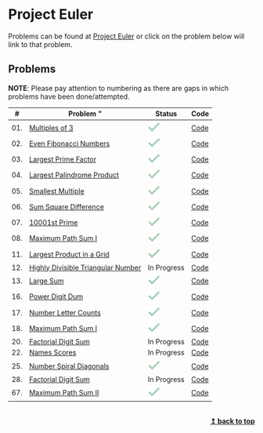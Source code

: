 <a id="top"></a>

# Project Euler

Problems can be found at [Project Euler](https://projecteuler.net) or click on the problem below will link to that problem.

## Problems

**NOTE**: Please pay attention to numbering as there are gaps in which problems have been done/attempted.

| #   | Problem                                                "                            | Status                                          | Code                                                      |
| --- | ---------------------------------------------------------------------------------- | ----------------------------------------------- | --------------------------------------------------------- |
| 01. | [Multiples of 3](https://projecteuler.net/problem=1)                               | ![ALT Complete](assets/icons8_checkmark_25.png) | [Code](problems/pe_01_Multiplesof3and5.py)                |
| 02. | [Even Fibonacci Numbers](https://projecteuler.net/problem=2)                       | ![ALT Complete](assets/icons8_checkmark_25.png) | [Code](problems/pe_02_EvenFibonaccinumbers.py)            |
| 03. | [Largest Prime Factor](https://projecteuler.net/problem=3)                         | ![ALT Complete](assets/icons8_checkmark_25.png) | [Code](problems/pe_03_Largestprimefactor.py)              |
| 04. | [Largest Palindrome Product](https://projecteuler.net/problem=4)                   | ![ALT Complete](assets/icons8_checkmark_25.png) | [Code](problems/pe_04_Largestpalindromeproduct.py)        |
| 05. | [Smallest Multiple](https://projecteuler.net/problem=5)                            | ![ALT Complete](assets/icons8_checkmark_25.png) | [Code](problems/pe_05_smallestmultiple.py)                |
| 06. | [Sum Square Difference](https://projecteuler.net/problem=6)                        | ![ALT Complete](assets/icons8_checkmark_25.png) | [Code](problems/pe_06_Sumsquaredifference.py)             |
| 07. | [10001st Prime](https://projecteuler.net/problem=)                                 | ![ALT Complete](assets/icons8_checkmark_25.png) | [Code](problems/pe_07_10001prime.py)                      |
| 08. | [Maximum Path Sum I](https://projecteuler.net/problem=8)                           | ![ALT Complete](assets/icons8_checkmark_25.png) | [Code](problems/pe_08_largestproductinaseries.py)         |
| 11. | [Largest Product in a Grid](https://projecteuler.net/problem=11)                   | ![ALT Complete](assets/icons8_checkmark_25.png) | [Code](problems/pe_11_largestprodofgrid.py)               |
| 12. | [Highly Divisible Triangular Number](https://projecteuler.net/problem=12)          | In Progress                                     | [Code](problems/pe_12_highlydivisibletriangularnumber.py) |
| 13. | [Large Sum](https://projecteuler.net/problem=13)                                   | ![ALT Complete](assets/icons8_checkmark_25.png) | [Code](problems/pe_13_largesum.py)                        |
| 16. | [Power Digit Dum](https://projecteuler.net/problem=16)                             | ![ALT Complete](assets/icons8_checkmark_25.png) | [Code](problems/pe_16_powerdigitsum.py)                   |
| 17. | [Number Letter Counts](hsearch.html?q=all%28%29ttps://projecteuler.net/problem=17) | ![ALT Complete](assets/icons8_checkmark_25.png) | [Code](problems/pe_17_numberlettercounts.py)              |
| 18. | [Maximum Path Sum I](https://projecteuler.net/problem=18)                          | ![ALT Complete](assets/icons8_checkmark_25.png) | [Code](problems/pe_18_maxpathsum.py)                      |
| 20. | [Factorial Digit Sum](https://projecteuler.net/problem=20)                         | In Progress                                     | [Code](problems/pe_20_factorialdigitsum.py)               |
| 22. | [Names Scores](https://projecteuler.net/problem=22)                                | In Progress                                     | [Code](problems/pe_22_namesscore.py)                      |
| 25. | [Number Spiral Diagonals](https://projecteuler.net/problem=25)                     | ![ALT Complete](assets/icons8_checkmark_25.png) | [Code](problems/pe_25_fibtothousanddigits.py)             |
| 28. | [Factorial Digit Sum](https://projecteuler.net/problem=28)                         | In Progress                                     | [Code](problems/pe_28_numberspiraldiagonals.py)           |
| 67. | [Maximum Path Sum II](https://projecteuler.net/problem=67)                         | ![ALT Complete](assets/icons8_checkmark_25.png) | [Code](problems/pe_67_Maximumpathsumii.py)                |

<br>
<div align="right">
    <b><a href="#top">↥ back to top</a></b>
</div>
<br>
